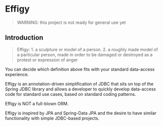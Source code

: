 
# Effigy

> WARNING: this project is not ready for general use yet

## Introduction

> Effigy: 1. a sculpture or model of a person. 2. a roughly made model of a particular person, made in order to be damaged or destroyed as a
protest or expression of anger

You can decide which definition above fits with your standard data-access experience.

Effigy is an annotation-driven simplification of JDBC that sits on top of the Spring JDBC library and allows a developer
to quickly develop data-access code for standard use cases, based on standard coding patterns.

Effigy is NOT a full-blown ORM.

Effigy is inspired by JPA and Spring-Data JPA and the desire to have similar functionality with simple JDBC-based projects.

